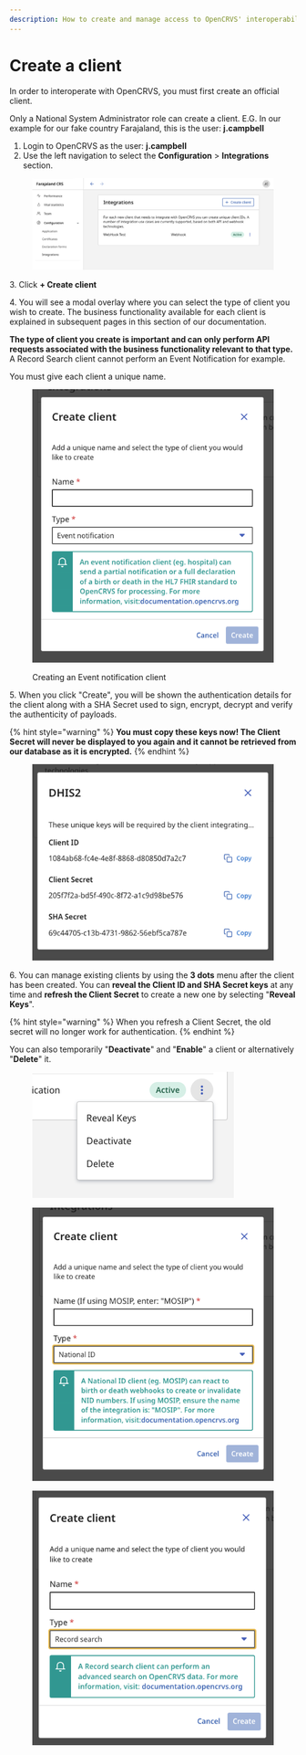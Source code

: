 ```yaml
---
description: How to create and manage access to OpenCRVS' interoperability functionality
---
```


# Create a client

In order to interoperate with OpenCRVS, you must first create an official client.

Only a National System Administrator role can create a client. E.G. In our example for our fake country Farajaland, this is the user: **j.campbell**

1. Login to OpenCRVS as the user: **j.campbell**
2. Use the left navigation to select the **Configuration** > **Integrations** section.

<figure><img src="../../.gitbook/assets/Screenshot 2023-01-11 at 11.34.03.png" alt=""><figcaption></figcaption></figure>

3\. Click **+ Create client**

4\. You will see a modal overlay where you can select the type of client you wish to create.  The business functionality available for each client is explained in subsequent pages in this section of our documentation.

**The type of client you create is important and can only perform API requests associated with the business functionality relevant to that type.**  A Record Search client cannot perform an Event Notification for example.&#x20;

You must give each client a unique name.

<figure><img src="../../.gitbook/assets/Screenshot 2023-01-11 at 11.34.17.png" alt=""><figcaption><p>Creating an Event notification client</p></figcaption></figure>

5\. When you click "Create", you will be shown the authentication details for the client along with a SHA Secret used to sign, encrypt, decrypt and verify the authenticity of payloads.

{% hint style="warning" %}
**You must copy these keys now!  The Client Secret will never be displayed to you again and it cannot be retrieved from our database as it is encrypted.**
{% endhint %}

<figure><img src="../../.gitbook/assets/Screenshot 2023-01-11 at 11.35.15.png" alt=""><figcaption></figcaption></figure>

6\. You can manage existing clients by using the **3 dots** menu after the client has been created.  You can **reveal the Client ID and SHA Secret keys** at any time and **refresh the Client Secret** to create a new one by selecting "**Reveal Keys**". &#x20;

{% hint style="warning" %}
When you refresh a Client Secret, the old secret will no longer work for authentication.
{% endhint %}

You can also temporarily "**Deactivate**" and "**Enable**" a client or alternatively "**Delete**" it.

<figure><img src="../../.gitbook/assets/Screenshot 2023-01-11 at 11.35.35.png" alt=""><figcaption></figcaption></figure>

<figure><img src="../../.gitbook/assets/Screenshot 2023-01-11 at 11.34.26.png" alt=""><figcaption></figcaption></figure>

<figure><img src="../../.gitbook/assets/Screenshot 2023-01-11 at 11.34.39.png" alt=""><figcaption></figcaption></figure>
